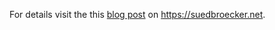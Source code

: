 For details visit the this [blog post](https://suedbroecker.net/2021/10/06/automated-setup-of-an-ibm-cloud-app-id-instance-using-a-bash-script/) on <https://suedbroecker.net>.